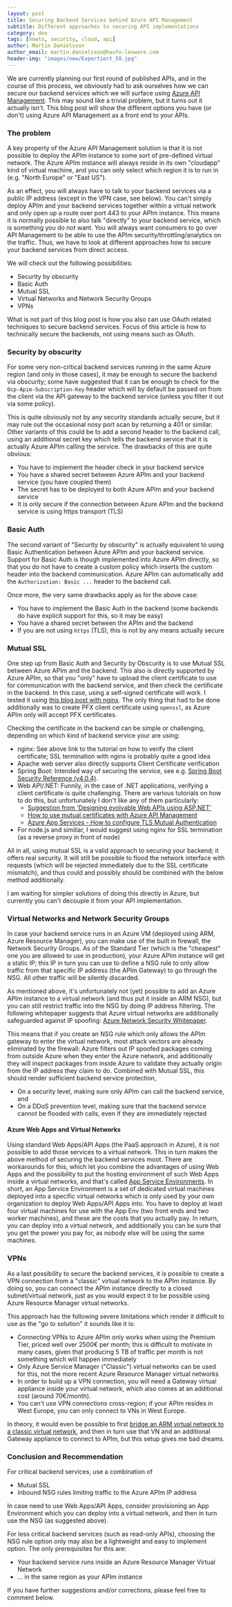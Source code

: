 ```yaml
---
layout: post
title: Securing Backend Services behind Azure API Management
subtitle: Different approaches to securing API implementations
category: dev
tags: [howto, security, cloud, api]
author: Martin Danielsson
author_email: martin.danielsson@haufe-lexware.com
header-img: "images/new/Exportiert_58.jpg"
---
```


We are currently planning our first round of published APIs, and in the course of this process, we obviously had to ask ourselves how we can secure our backend services which we will surface using [Azure API Management](https://azure.microsoft.com/en-us/services/api-management/). This may sound like a trivial problem, but it turns out it actually isn't. This blog post will show the different options you have (or don't) using Azure API Management as a front end to your APIs.

### The problem

A key property of the Azure API Management solution is that it is not possible to deploy the APIm instance to some sort of pre-defined virtual network. The Azure APIm instance will always reside in its own "cloudapp" kind of virtual machine, and you can only select which region it is to run in (e.g. "North Europe" or "East US").

As an effect, you will always have to talk to your backend services via a public IP address (except in the VPN case, see below). You can't simply deploy APIm and your backend services together within a virtual network and only open up a route over port 443 to your APIm instance. This means it is normally possible to also talk "directly" to your backend service, which is something you do not want. You will always want consumers to go over API Management to be able to use the APIm security/throttling/analytics on the traffic. Thus, we have to look at different approaches how to secure your backend services from direct access.

We will check out the following possibilities:

* Security by obscurity
* Basic Auth
* Mutual SSL
* Virtual Networks and Network Security Groups
* VPNs

What is not part of this blog post is how you also can use OAuth related techniques to secure backend services. Focus of this article is how to technically secure the backends, not using means such as OAuth.


### Security by obscurity

For some very non-critical backend services running in the same Azure region (and only in those cases), it may be enough to secure the backend via obscurity; some have suggested that it can be enough to check for the `Ocp-Apim-Subscription-Key` header which will by default be passed on from the client via the API gateway to the backend service (unless you filter it out via some policy).

This is quite obviously not by any security standards actually secure, but it may rule out the occasional nosy port scan by returning a 401 or similar.
Other variants of this could be to add a second header to the backend call, using an additional secret key which tells the backend service that it is actually Azure APIm calling the service. The drawbacks of this are quite obvious:

* You have to implement the header check in your backend service
* You have a shared secret between Azure APIm and your backend service (you have coupled them)
* The secret has to be deployed to both Azure APIm and your backend service
* It is only secure if the connection between Azure APIm and the backend service is using https transport (TLS)

### Basic Auth

The second variant of "Security by obscurity" is actually equivalent to using Basic Authentication between Azure APIm and your backend service. Support for Basic Auth is though implemented into Azure APIm directly, so that you do not have to create a custom policy which inserts the custom header into the backend communication. Azure APIm can automatically add the `Authorization: Basic ...` header to the backend call.

Once more, the very same drawbacks apply as for the above case:

* You have to implement the Basic Auth in the backend (some backends do have explicit support for this, so it may be easy)
* You have a shared secret between the APIm and the backend
* If you are not using `https` (TLS), this is not by any means actually secure

### Mutual SSL

One step up from Basic Auth and Security by Obscurity is to use Mutual SSL between Azure APIm and the backend. This also is directly supported by Azure APIm, so that you "only" have to upload the client certificate to use for communication with the backend service, and then check the certificate in the backend. In this case, using a self-signed certificate will work. I tested it using [this blog post with nginx](https://pravka.net/nginx-mutual-auth). The only thing that had to be done additionally was to create PFX client certificate using `openssl`, as Azure APIm only will accept PFX certificates.

Checking the certificate in the backend can be simple or challenging, depending on which kind of backend service your are using:

* nginx: See above link to the tutorial on how to verify the client certificate; SSL termination with nginx is probably quite a good idea
* Apache web server also directly supports Client Certificate verification
* Spring Boot: Intended way of securing the service, see e.g. [Spring Boot Security Reference (v4.0.4)](http://docs.spring.io/spring-security/site/docs/4.0.4.CI-SNAPSHOT/reference/htmlsingle/#x509).
* Web API/.NET: Funnily, in the case of .NET applications, verifying a client certificate is quite challenging. There are various tutorials on how to do this, but unfortunately I don't like any of them particularly:
  * [Suggestion from 'Designing evolvable Web APIs using ASP.NET'](http://chimera.labs.oreilly.com/books/1234000001708/ch15.html#example_ch15_cert_handler)
  * [How to use mutual certificates with Azure API Management](https://azure.microsoft.com/en-us/documentation/articles/api-management-howto-mutual-certificates/)
  * [Azure App Services - How to configure TLS Mutual Authentication](https://azure.microsoft.com/en-us/documentation/articles/app-service-web-configure-tls-mutual-auth/)
* For node.js and similiar, I would suggest using nginx for SSL termination (as a reverse proxy in front of node)

All in all, using mutual SSL is a valid approach to securing your backend; it offers real security. It will still be possible to flood the network interface with requests (which will be rejected immediately due to the SSL certificate mismatch), and thus could and possibly should be combined with the below method additionally.

I am waiting for simpler solutions of doing this directly in Azure, but currently you can't decouple it from your API implementation.

### Virtual Networks and Network Security Groups

In case your backend service runs in an Azure VM (deployed using ARM, Azure Resource Manager), you can make use of the built in firewall, the Network Security Groups. As of the Standard Tier (which is the "cheapest" one you are allowed to use in production),  your Azure APIm instance will get a static IP; this IP in turn you can use to define a NSG rule to only allow traffic from that specific IP address (the APIm Gateway) to go through the NSG. All other traffic will be silently discarded.

As mentioned above, it's unfortunately not (yet) possible to add an Azure APIm instance to a virtual network (and thus put it inside an ARM NSG), but you can still restrict traffic into the NSG by doing IP address filtering.
The following whitepaper suggests that Azure virtual networks are additionally safeguarded against IP spoofing: [Azure Network Security Whitepaper](http://download.microsoft.com/download/4/3/9/43902ec9-410e-4875-8800-0788be146a3d/windows%20azure%20network%20security%20whitepaper%20-%20final.docx).

This means that if you create an NSG rule which only allows the APIm gateway to enter the virtual network, most attack vectors are already eliminated by the firewall: Azure filters out IP spoofed packages coming from outside Azure when they enter the Azure network, and additionally they will inspect packages from inside Azure to validate they actually origin from the IP address they claim to do. Combined with Mutual SSL, this should render sufficient backend service protection,

* On a security level, making sure only APIm can call the backend service, and
* On a DDoS prevention level, making sure that the backend service cannot be flooded with calls, even if they are immediately rejected

#### Azure Web Apps and Virtual Networks

Using standard Web Apps/API Apps (the PaaS approach in Azure), it is not possible to add those services to a virtual network. This in turn makes the above method of securing the backend services moot. There are workarounds for this, which let you combine the advantages of using Web Apps and the possibility to put the hosting environment of such Web Apps inside a virtual networks, and that's called [App Service Environments](https://azure.microsoft.com/en-us/documentation/articles/app-service-app-service-environment-intro). In short, an App Service Environment is a set of dedicated virtual machines deployed into a specific virtual networks which is only used by your own organization to deploy Web Apps/API Apps into. You have to deploy at least four virtual machines for use with the App Env (two front ends and two worker machines), and these are the costs that you actually pay. In return, you can deploy into a virtual network, and additionally you can be sure that you get the power you pay for, as nobody else will be using the same machines.

### VPNs

As a last possibility to secure the backend services, it is possible to create a VPN connection from a "classic" virtual network to the APIm instance. By doing so, you can connect the APIm instance directly to a closed subnet/virtual network, just as you would expect it to be possible using Azure Resource Manager virtual networks.

This approach has the following severe limitations which render it difficult to use as the "go to solution" it sounds like it is:

* Connecting VPNs to Azure APIm only works when using the Premium Tier, priced well over 2500€ per month; this is difficult to motivate in many cases, given that producing 5 TB of traffic per month is not something which will happen immediately
* Only Azure Service Manager ("Classic") virtual networks can be used for this, not the more recent Azure Resource Manager virtual networks
* In order to build up a VPN connection, you will need a Gateway virtual appliance inside your virtual network, which also comes at an additional cost (around 70€/month).
* You can't use VPN connections cross-region; if your APIm resides in West Europe, you can only connect to VNs in West Europe.

In theory, it would even be possible to first [bridge an ARM virtual network to a classic virtual network](https://azure.microsoft.com/en-us/documentation/articles/virtual-networks-arm-asm-s2s/), and then in turn use that VN and an additional Gateway appliance to connect to APIm, but this setup gives me bad dreams.

### Conclusion and Recommendation

For critical backend services, use a combination of

* Mutual SSL
* Inbound NSG rules limiting traffic to the Azure APIm IP address

In case need to use Web Apps/API Apps, consider provisioning an App Environment which you can deploy into a virtual network, and then in turn use the NSG (as suggested above).

For less critical backend services (such as read-only APIs), choosing the NSG rule option only may also be a lightweight and easy to implement option. The only prerequisites for this are:

* Your backend service runs inside an Azure Resource Manager Virtual Network
* ... in the same region as your APIm instance

If you have further suggestions and/or corrections, please feel free to comment below.
